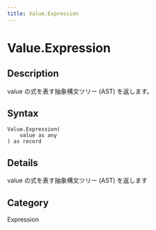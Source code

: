 ```yaml
---
title: Value.Expression
---
```


# Value.Expression


## Description

value の式を表す抽象構文ツリー (AST) を返します。


## Syntax

```powerquery
Value.Expression(
    value as any
) as record
```


## Details

value の式を表す抽象構文ツリー (AST) を返します



## Category
Expression
